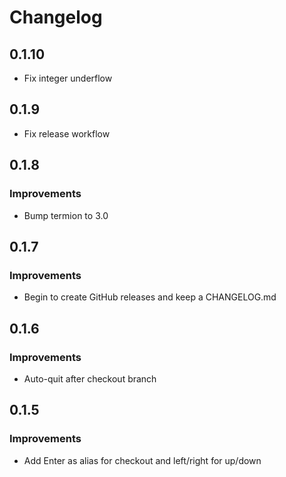 # Changelog

## 0.1.10

- Fix integer underflow

## 0.1.9

- Fix release workflow

## 0.1.8

### Improvements

- Bump termion to 3.0

## 0.1.7

### Improvements

- Begin to create GitHub releases and keep a CHANGELOG.md

## 0.1.6

### Improvements

- Auto-quit after checkout branch

## 0.1.5

### Improvements

- Add Enter as alias for checkout and left/right for up/down
